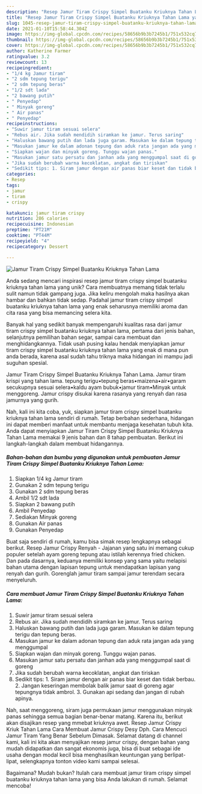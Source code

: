 ```yaml
---
description: "Resep Jamur Tiram Crispy Simpel Buatanku Kriuknya Tahan Lama yang Lezat"
title: "Resep Jamur Tiram Crispy Simpel Buatanku Kriuknya Tahan Lama yang Lezat"
slug: 1045-resep-jamur-tiram-crispy-simpel-buatanku-kriuknya-tahan-lama-yang-lezat
date: 2021-01-10T15:58:44.304Z
image: https://img-global.cpcdn.com/recipes/58656b9b3b7245b1/751x532cq70/jamur-tiram-crispy-simpel-buatanku-kriuknya-tahan-lama-foto-resep-utama.jpg
thumbnail: https://img-global.cpcdn.com/recipes/58656b9b3b7245b1/751x532cq70/jamur-tiram-crispy-simpel-buatanku-kriuknya-tahan-lama-foto-resep-utama.jpg
cover: https://img-global.cpcdn.com/recipes/58656b9b3b7245b1/751x532cq70/jamur-tiram-crispy-simpel-buatanku-kriuknya-tahan-lama-foto-resep-utama.jpg
author: Katherine Farmer
ratingvalue: 3.2
reviewcount: 13
recipeingredient:
- "1/4 kg Jamur tiram"
- "2 sdm tepung terigu"
- "2 sdm tepung beras"
- "1/2 sdt lada"
- "2 bawang putih"
- " Penyedap"
- " Minyak goreng"
- " Air panas"
- " Penyedap"
recipeinstructions:
- "Suwir jamur tiram sesuai selera"
- "Rebus air. Jika sudah mendidih siramkan ke jamur. Terus saring"
- "Haluskan bawang putih dan lada juga garam. Masukan ke dalam tepung terigu dan tepung beras."
- "Masukan jamur ke dalam adonan tepung dan aduk rata jangan ada yang menggumpal"
- "Siapkan wajan dan minyak goreng. Tunggu wajan panas."
- "Masukan jamur satu persatu dan janhan ada yang menggumpal saat di goreng"
- "Jika sudah berubah warna kecoklatan, angkat dan tiriskan"
- "Sedikit tips: 1. Siram jamur dengan air panas biar keset dan tidak berbau. 2. Jangan keseringan membolak balik jamur saat di goreng agar tepungnya tidak ambrol. 3. Gunakan api sedang dan jangan di rubah apinya."
categories:
- Resep
tags:
- jamur
- tiram
- crispy

katakunci: jamur tiram crispy 
nutrition: 286 calories
recipecuisine: Indonesian
preptime: "PT21M"
cooktime: "PT44M"
recipeyield: "4"
recipecategory: Dessert

---
```



![Jamur Tiram Crispy Simpel Buatanku Kriuknya Tahan Lama](https://img-global.cpcdn.com/recipes/58656b9b3b7245b1/751x532cq70/jamur-tiram-crispy-simpel-buatanku-kriuknya-tahan-lama-foto-resep-utama.jpg)

Anda sedang mencari inspirasi resep jamur tiram crispy simpel buatanku kriuknya tahan lama yang unik? Cara membuatnya memang tidak terlalu sulit namun tidak gampang juga. Jika keliru mengolah maka hasilnya akan hambar dan bahkan tidak sedap. Padahal jamur tiram crispy simpel buatanku kriuknya tahan lama yang enak seharusnya memiliki aroma dan cita rasa yang bisa memancing selera kita.

Banyak hal yang sedikit banyak mempengaruhi kualitas rasa dari jamur tiram crispy simpel buatanku kriuknya tahan lama, pertama dari jenis bahan, selanjutnya pemilihan bahan segar, sampai cara membuat dan menghidangkannya. Tidak usah pusing kalau hendak menyiapkan jamur tiram crispy simpel buatanku kriuknya tahan lama yang enak di mana pun anda berada, karena asal sudah tahu triknya maka hidangan ini mampu jadi suguhan spesial.

Jamur Tiram Crispy Simpel Buatanku Kriuknya Tahan Lama. Jamur tiram krispi yang tahan lama. tepung terigu•tepung beras•maizena•air•garam secukupnya sesuai selera•kaldu ayam bubuk•jamur tiram•Minyak untuk menggoreng. Jamur crispy disukai karena rasanya yang renyah dan rasa jamurnya yang gurih.


Nah, kali ini kita coba, yuk, siapkan jamur tiram crispy simpel buatanku kriuknya tahan lama sendiri di rumah. Tetap berbahan sederhana, hidangan ini dapat memberi manfaat untuk membantu menjaga kesehatan tubuh kita. Anda dapat menyiapkan Jamur Tiram Crispy Simpel Buatanku Kriuknya Tahan Lama memakai 9 jenis bahan dan 8 tahap pembuatan. Berikut ini langkah-langkah dalam membuat hidangannya.

<!--inarticleads1-->

##### Bahan-bahan dan bumbu yang digunakan untuk pembuatan Jamur Tiram Crispy Simpel Buatanku Kriuknya Tahan Lama:

1. Siapkan 1/4 kg Jamur tiram
1. Gunakan 2 sdm tepung terigu
1. Gunakan 2 sdm tepung beras
1. Ambil 1/2 sdt lada
1. Siapkan 2 bawang putih
1. Ambil  Penyedap
1. Sediakan  Minyak goreng
1. Gunakan  Air panas
1. Gunakan  Penyedap


Buat saja sendiri di rumah, kamu bisa simak resep lengkapnya sebagai berikut. Resep Jamur Crispy Renyah - Jajanan yang satu ini memang cukup populer setelah ayam goreng tepung atau istilah kerennya fried chicken. Dan pada dasarnya, keduanya memiliki konsep yang sama yaitu melapisi bahan utama dengan lapisan tepung untuk mendapatkan lapisan yang renyah dan gurih. Gorenglah jamur tiram sampai jamur terendam secara menyeluruh. 

<!--inarticleads2-->

##### Cara membuat Jamur Tiram Crispy Simpel Buatanku Kriuknya Tahan Lama:

1. Suwir jamur tiram sesuai selera
1. Rebus air. Jika sudah mendidih siramkan ke jamur. Terus saring
1. Haluskan bawang putih dan lada juga garam. Masukan ke dalam tepung terigu dan tepung beras.
1. Masukan jamur ke dalam adonan tepung dan aduk rata jangan ada yang menggumpal
1. Siapkan wajan dan minyak goreng. Tunggu wajan panas.
1. Masukan jamur satu persatu dan janhan ada yang menggumpal saat di goreng
1. Jika sudah berubah warna kecoklatan, angkat dan tiriskan
1. Sedikit tips: 1. Siram jamur dengan air panas biar keset dan tidak berbau. 2. Jangan keseringan membolak balik jamur saat di goreng agar tepungnya tidak ambrol. 3. Gunakan api sedang dan jangan di rubah apinya.


Nah, saat menggoreng, siram juga permukaan jamur menggunakan minyak panas sehingga semua bagian benar-benar matang. Karena itu, berikut akan disajikan resep yang mmebat kriuknya awet. Resep Jamur Crispy Kriuk Tahan Lama Cara Membuat Jamur Crispy Desy Dph. Cara Mencuci Jamur Tiram Yang Benar Sebelum Dimasak. Selamat datang di channel kami, kali ini kita akan menyajikan resep jamur crispy, dengan bahan yang mudah didapatkan dan sangat ekonomis juga, bisa di buat sebagai ide usaha dengan modal kecil bisa menghasilkan keuntungan yang berlipat-lipat, selengkapnya tonton video kami sampai selesai. 

Bagaimana? Mudah bukan? Itulah cara membuat jamur tiram crispy simpel buatanku kriuknya tahan lama yang bisa Anda lakukan di rumah. Selamat mencoba!
